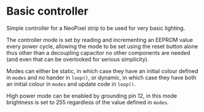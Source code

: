 # Basic controller

Simple controller for a NeoPixel strip to be used for very basic lighting.

The controller mode is set by reading and incrementing an EEPROM value every
power cycle, allowing the mode to be set using the reset button alone thus other
than a decoupling capacitor no other components are needed (and even that can be
overlooked for serious simplicity).

Modes can either be static, in which case they have an initial colour defined in
`modes` and no hander in `loop()`, or dynamic, in which case they have both an
initial colour in `modes` and update code in `loop()`.

High power mode can be enabled by grounding pin 12, in this mode brightness is
set to 255 regardless of the value defined in `modes`.
